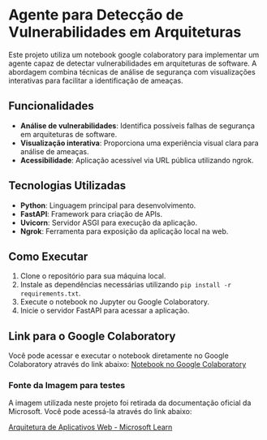# Agente para Detecção de Vulnerabilidades em Arquiteturas

Este projeto utiliza um notebook google colaboratory para implementar um agente capaz de detectar vulnerabilidades em arquiteturas de software. A abordagem combina técnicas de análise de segurança com visualizações interativas para facilitar a identificação de ameaças.

## Funcionalidades

- **Análise de vulnerabilidades**: Identifica possíveis falhas de segurança em arquiteturas de software.
- **Visualização interativa**: Proporciona uma experiência visual clara para análise de ameaças.
- **Acessibilidade**: Aplicação acessível via URL pública utilizando ngrok.

## Tecnologias Utilizadas

- **Python**: Linguagem principal para desenvolvimento.
- **FastAPI**: Framework para criação de APIs.
- **Uvicorn**: Servidor ASGI para execução da aplicação.
- **Ngrok**: Ferramenta para exposição da aplicação local na web.

## Como Executar

1. Clone o repositório para sua máquina local.
2. Instale as dependências necessárias utilizando `pip install -r requirements.txt`.
3. Execute o notebook no Jupyter ou Google Colaboratory.
4. Inicie o servidor FastAPI para acessar a aplicação.

## Link para o Google Colaboratory

Você pode acessar e executar o notebook diretamente no Google Colaboratory através do link abaixo:
[Notebook no Google Colaboratory](https://colab.research.google.com/drive/17ZiDjRxUB44jMdkJWF8wpoaVQ2UR_le1)  

### Fonte da Imagem para testes
A imagem utilizada neste projeto foi retirada da documentação oficial da Microsoft. Você pode acessá-la através do link abaixo:

[Arquitetura de Aplicativos Web - Microsoft Learn](https://learn.microsoft.com/pt-br/azure/architecture/web-apps/app-service/architectures/basic-web-app)